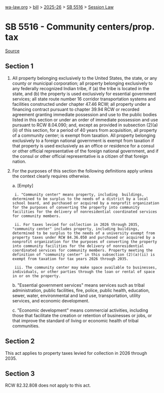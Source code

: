 [wa-law.org](/) > [bill](/bill/) > [2025-26](/bill/2025-26/) > [SB 5516](/bill/2025-26/sb/5516/) > [Session Law](/bill/2025-26/sb/5516/S.SL/)

# SB 5516 - Community centers/prop. tax

[Source](http://lawfilesext.leg.wa.gov/biennium/2025-26/Pdf/Bills/Session%20Laws/Senate/5516-S.SL.pdf)

## Section 1
1. All property belonging exclusively to the United States, the state, or any county or municipal corporation; all property belonging exclusively to any federally recognized Indian tribe, if (a) the tribe is located in the state, and (b) the property is used exclusively for essential government services; all state route number 16 corridor transportation systems and facilities constructed under chapter 47.46 RCW; all property under a financing contract pursuant to chapter 39.94 RCW or recorded agreement granting immediate possession and use to the public bodies listed in this section or under an order of immediate possession and use pursuant to RCW 8.04.090; and, except as provided in subsection (2)(a)(ii) of this section, for a period of 40 years from acquisition, all property of a community center; is exempt from taxation. All property belonging exclusively to a foreign national government is exempt from taxation if that property is used exclusively as an office or residence for a consul or other official representative of the foreign national government, and if the consul or other official representative is a citizen of that foreign nation.

2. For the purposes of this section the following definitions apply unless the context clearly requires otherwise.

    a. [Empty]

        i. "Community center" means property, including  buildings, determined to be surplus to the needs of a district by a local school board, and purchased or acquired by a nonprofit organization for the purposes of converting the property into community facilities for the delivery of nonresidential coordinated services for community members.

        ii. For taxes levied for collection in 2026 through 2035, "community center" includes property, including buildings, determined to be surplus to the needs of a university exempt from property taxes under RCW 84.36.050 and purchased or acquired by a nonprofit organization for the purposes of converting the property into community facilities for the delivery of nonresidential coordinated services for community members. Property meeting the definition of "community center" in this subsection (2)(a)(ii) is exempt from taxation for tax years 2026 through 2035.

        iii. The community center may make space available to businesses, individuals, or other parties through the loan or rental of space in or on the property.

    b. "Essential government services" means services such as tribal administration, public facilities, fire, police, public health, education, sewer, water, environmental and land use, transportation, utility services, and economic development.

    c. "Economic development" means commercial activities, including those that facilitate the creation or retention of businesses or jobs, or that improve the standard of living or economic health of tribal communities.

## Section 2
This act applies to property taxes levied for collection in 2026 through 2035.

## Section 3
RCW 82.32.808 does not apply to this act.
